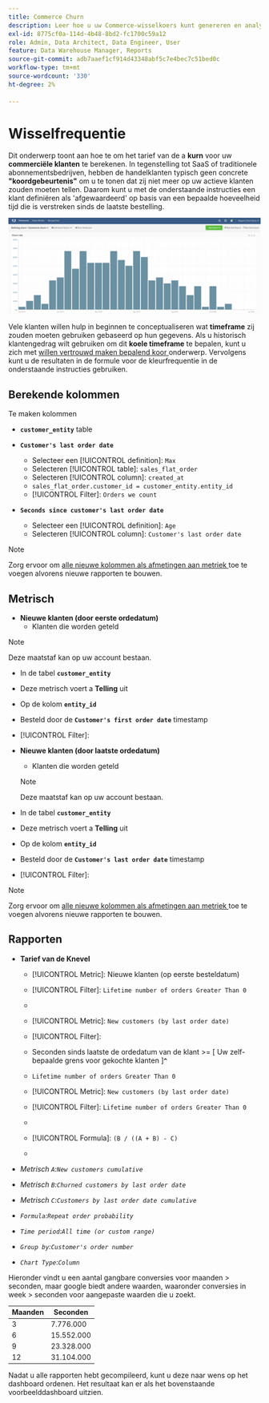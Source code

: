 ```yaml
---
title: Commerce Churn
description: Leer hoe u uw Commerce-wisselkoers kunt genereren en analyseren.
exl-id: 8775cf0a-114d-4b48-8bd2-fc1700c59a12
role: Admin, Data Architect, Data Engineer, User
feature: Data Warehouse Manager, Reports
source-git-commit: adb7aaef1cf914d43348abf5c7e4bec7c51bed0c
workflow-type: tm+mt
source-wordcount: '330'
ht-degree: 2%

---
```


# Wisselfrequentie

Dit onderwerp toont aan hoe te om het tarief van de a **kurn** voor uw **commerciële klanten** te berekenen. In tegenstelling tot SaaS of traditionele abonnementsbedrijven, hebben de handelklanten typisch geen concrete **&quot;koordgebeurtenis&quot;** om u te tonen dat zij niet meer op uw actieve klanten zouden moeten tellen. Daarom kunt u met de onderstaande instructies een klant definiëren als &#39;afgewaardeerd&#39; op basis van een bepaalde hoeveelheid tijd die is verstreken sinds de laatste bestelling.

![](../../assets/Churn_rate_image.png)

Vele klanten willen hulp in beginnen te conceptualiseren wat **timeframe** zij zouden moeten gebruiken gebaseerd op hun gegevens. Als u historisch klantengedrag wilt gebruiken om dit **koele timeframe** te bepalen, kunt u zich met [ willen vertrouwd maken bepalend koor ](../analysis/define-cust-churn.md) onderwerp. Vervolgens kunt u de resultaten in de formule voor de kleurfrequentie in de onderstaande instructies gebruiken.

## Berekende kolommen

Te maken kolommen

* **`customer_entity`** table
* **`Customer's last order date`**
   * Selecteer een [!UICONTROL definition]: `Max`
   * Selecteren [!UICONTROL table]: `sales_flat_order`
   * Selecteren [!UICONTROL column]: `created_at`
   * `sales_flat_order.customer_id = customer_entity.entity_id`
   * [!UICONTROL Filter]: `Orders we count`

* **`Seconds since customer's last order date`**
   * Selecteer een [!UICONTROL definition]: `Age`
   * Selecteren [!UICONTROL column]: `Customer's last order date`

>[!NOTE]
>
>Zorg ervoor om [ alle nieuwe kolommen als afmetingen aan metriek ](../data-warehouse-mgr/manage-data-dimensions-metrics.md) toe te voegen alvorens nieuwe rapporten te bouwen.

## Metrisch

* **Nieuwe klanten (door eerste ordedatum)**
   * Klanten die worden geteld

>[!NOTE]
>
>Deze maatstaf kan op uw account bestaan.

* In de tabel **`customer_entity`**
* Deze metrisch voert a **Telling** uit
* Op de kolom **`entity_id`**
* Besteld door de **`Customer's first order date`** timestamp
* [!UICONTROL Filter]:

* **Nieuwe klanten (door laatste ordedatum)**
   * Klanten die worden geteld

  >[!NOTE]
  >
  >Deze maatstaf kan op uw account bestaan.

* In de tabel **`customer_entity`**
* Deze metrisch voert a **Telling** uit
* Op de kolom **`entity_id`**
* Besteld door de **`Customer's last order date`** timestamp
* [!UICONTROL Filter]:

>[!NOTE]
>
>Zorg ervoor om [ alle nieuwe kolommen als afmetingen aan metriek ](../data-warehouse-mgr/manage-data-dimensions-metrics.md) toe te voegen alvorens nieuwe rapporten te bouwen.

## Rapporten

* **Tarief van de Knevel**
   * [!UICONTROL Metric]: Nieuwe klanten (op eerste besteldatum)
   * [!UICONTROL Filter]: `Lifetime number of orders Greater Than 0`
   * &#x200B;

     [!UICONTROL Perspective]: `Cumulative`
   * [!UICONTROL Metric]: `New customers (by last order date)`
   * [!UICONTROL Filter]:
   * Seconden sinds laatste de ordedatum van de klant >= [ Uw zelf-bepaalde grens voor gekochte klanten ]&#x200B;**`^`**
   * `Lifetime number of orders Greater Than 0`

   * [!UICONTROL Metric]: `New customers (by last order date)`
   * [!UICONTROL Filter]: `Lifetime number of orders Greater Than 0`
   * &#x200B;

     [!UICONTROL Perspective]: Cumulative
   * [!UICONTROL Formula]: `(B / ((A + B) - C)`
   * &#x200B;

     [!UICONTROL Format]: Percentage

* *Metrisch `A`:`New customers cumulative`*
* *Metrisch `B`:`Churned customers by last order date`*
* *Metrisch `C`:`Customers by last order date cumulative`*
* *`Formula`:`Repeat order probability`*
* *`Time period`:`All time (or custom range)`*
* *`Group by`:`Customer's order number`*
* *`Chart Type`:`Column`*

Hieronder vindt u een aantal gangbare conversies voor maanden > seconden, maar google biedt andere waarden, waaronder conversies in week > seconden voor aangepaste waarden die u zoekt.

| **Maanden** | **Seconden** |
|---|---|
| 3 | 7.776.000 |
| 6 | 15.552.000 |
| 9 | 23.328.000 |
| 12 | 31.104.000 |

Nadat u alle rapporten hebt gecompileerd, kunt u deze naar wens op het dashboard ordenen. Het resultaat kan er als het bovenstaande voorbeelddashboard uitzien.
